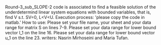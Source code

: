 Round-3_sub_SLOPE-2 code is associated to find  a feasible solution of the underdetermind linear system equations with bounded variables, that is,
find V
s.t. SV=0,
    L<V<U.
Execution process: 'please copy the code in matlab.' 
How to use:
Please set your file name, your sheet and your data range for matrix S on lines 7-9.
Please set  your data range for lower bound vector l_1 on the line 16.
Please set  your data range for lower bound vector u_1 on the line 23.
writers: Nasrin Mirhoseini and Maria Tufan.
